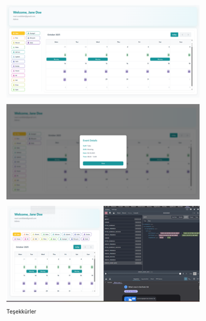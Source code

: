  
![Ana Takvim Görünümü](screenshots/calendar-main.png)


![Personel Detay Pop-up](screenshots/event-details.png)


![React-Redux Drag Drop Özelliği](screenshots/redux.png)

 Teşekkürler
